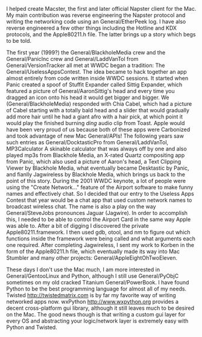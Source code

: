 I helped create Macster, the first and later official Napster client for the Mac. My main contribution was reverse engineering the Napster protocol and writing the networking code using an General/EtherPeek log. I have also reverse engineered a few other things including the Hotline and KDX protocols, and the Apple80211.h file. The latter brings up a story which begs to be told.

The first year (1999?) the General/BlackholeMedia crew and the General/PanicInc crew and General/LaddVanTol from General/VersionTracker all met at WWDC began a tradition: The General/UselessAppsContest. The idea became to hack together an app almost entirely from code written inside WWDC sessions. It started when Panic created a spoof of Stuffit Expander called Sittig Expander, which featured a picture of General/AaronSittig's head and every time you dragged an icon onto his head it would get bigger and bigger. We (General/BlackholeMedia) responded with Chia Cabel, which had a picture of Cabel starting with a totally bald head and a slider that would gradually add more hair until he had a giant afro with a hair pick, at which point it would play the finished burning *ding* audio clip from Toast. Apple would have been very proud of us because both of these apps were Carbonized and took advantage of new Mac General/APIs! The following years saw such entries as General/DocktasticPro from General/LaddVanTol, MP3Calculator A skinable calculator that was always off by one and also played mp3s from Blackhole Media, an X-rated Quartz compositing app from Panic, which also used a picture of Aaron's head, a Text Clipping Viewer by Blackhole Media, what eventually became Desktastic by Panic, and fianlly Jagwireless by Blackhole Media, which brings us back to the point of this story. During the 2001 WWDC keynote, a lot of people were using the "Create Network..." feature of the Airport software to make funny names and effectively chat. So I decided that our entry to the Useless Apps Contest that year would be a chat app that used custom network names to broadcast wireless chat. The name is also a play on the way General/SteveJobs pronounces Jaguar (Jagwire). In order to accomplish this, I needed to be able to control the Airport Card in the same way Apple was able to. After a bit of digging I discovered the private Apple80211.framework. I then used gdb, otool, and nm to figure out which functions inside the framework were being called and what arguments each one required. After completing Jagwireless, I sent my work to Korben in the form of the Apple80211.h file, which eventually made its way into Mac Stumbler and many other projects: General/AppleEightOhTwoEleven.

These days I don't use the Mac much, I am more interested in General/GentooLinux and Python, although I still use General/PyObjC sometimes on my old cracked Titanium General/PowerBook. I have found Python to be the best programming language for almost all of my needs. Twisted http://twistedmatrix.com is by far my favorite way of writing networked apps now. wxPython http://www.wxpython.org provides a decent cross-platform gui library, although it still leaves much to be desired on the Mac. The good news though is that writing a custom gui layer for every OS and abstracting your logic/network layer is extremely easy with Python and Twisted.